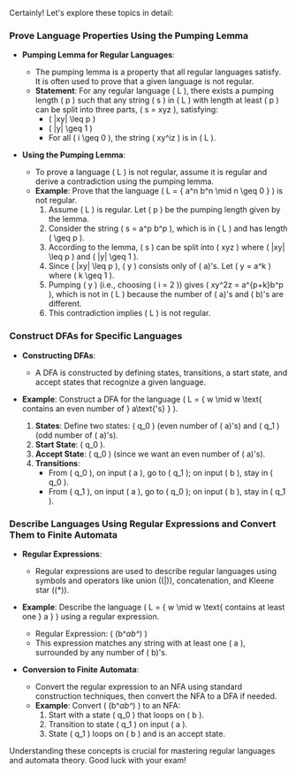 
Certainly! Let's explore these topics in detail:

### Prove Language Properties Using the Pumping Lemma

- **Pumping Lemma for Regular Languages**:
  - The pumping lemma is a property that all regular languages satisfy. It is often used to prove that a given language is not regular.
  - **Statement**: For any regular language \( L \), there exists a pumping length \( p \) such that any string \( s \) in \( L \) with length at least \( p \) can be split into three parts, \( s = xyz \), satisfying:
    - \( |xy| \leq p \)
    - \( |y| \geq 1 \)
    - For all \( i \geq 0 \), the string \( xy^iz \) is in \( L \).

- **Using the Pumping Lemma**:
  - To prove a language \( L \) is not regular, assume it is regular and derive a contradiction using the pumping lemma.
  - **Example**: Prove that the language \( L = \{ a^n b^n \mid n \geq 0 \} \) is not regular.
    1. Assume \( L \) is regular. Let \( p \) be the pumping length given by the lemma.
    2. Consider the string \( s = a^p b^p \), which is in \( L \) and has length \( \geq p \).
    3. According to the lemma, \( s \) can be split into \( xyz \) where \( |xy| \leq p \) and \( |y| \geq 1 \).
    4. Since \( |xy| \leq p \), \( y \) consists only of \( a\)'s. Let \( y = a^k \) where \( k \geq 1 \).
    5. Pumping \( y \) (i.e., choosing \( i = 2 \)) gives \( xy^2z = a^{p+k}b^p \), which is not in \( L \) because the number of \( a\)'s and \( b\)'s are different.
    6. This contradiction implies \( L \) is not regular.

### Construct DFAs for Specific Languages

- **Constructing DFAs**:
  - A DFA is constructed by defining states, transitions, a start state, and accept states that recognize a given language.

- **Example**: Construct a DFA for the language \( L = \{ w \mid w \text{ contains an even number of } a\text{'s} \} \).
  1. **States**: Define two states: \( q_0 \) (even number of \( a\)'s) and \( q_1 \) (odd number of \( a\)'s).
  2. **Start State**: \( q_0 \).
  3. **Accept State**: \( q_0 \) (since we want an even number of \( a\)'s).
  4. **Transitions**:
     - From \( q_0 \), on input \( a \), go to \( q_1 \); on input \( b \), stay in \( q_0 \).
     - From \( q_1 \), on input \( a \), go to \( q_0 \); on input \( b \), stay in \( q_1 \).

### Describe Languages Using Regular Expressions and Convert Them to Finite Automata

- **Regular Expressions**:
  - Regular expressions are used to describe regular languages using symbols and operators like union (\(|\)), concatenation, and Kleene star (\(*\)).

- **Example**: Describe the language \( L = \{ w \mid w \text{ contains at least one } a \} \) using a regular expression.
  - Regular Expression: \( (b^*ab^*) \)
  - This expression matches any string with at least one \( a \), surrounded by any number of \( b\)'s.

- **Conversion to Finite Automata**:
  - Convert the regular expression to an NFA using standard construction techniques, then convert the NFA to a DFA if needed.
  - **Example**: Convert \( (b^*ab^*) \) to an NFA:
    1. Start with a state \( q_0 \) that loops on \( b \).
    2. Transition to state \( q_1 \) on input \( a \).
    3. State \( q_1 \) loops on \( b \) and is an accept state.

Understanding these concepts is crucial for mastering regular languages and automata theory. Good luck with your exam!
